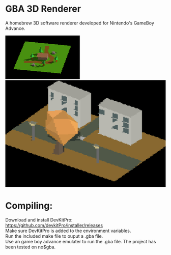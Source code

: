# GBA 3D Renderer

A homebrew 3D software renderer developed for Nintendo's GameBoy Advance.

![](docs/GBA_3D_renderer.gif)
![](docs/GBA_city.png)

# Compiling:
Download and install DevKitPro: https://github.com/devkitPro/installer/releases  
Make sure DevKitPro is added to the environment variables.  
Run the included make file to ouput a .gba file.  
Use an game boy advance emulater to run the .gba file. The project has been tested on no$gba.  
